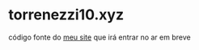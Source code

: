 # torrenezzi10.xyz
código fonte do [meu site](https://torrenezzi10.xyz) que irá entrar no ar em breve
